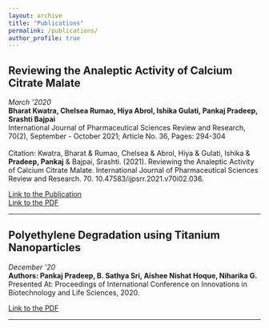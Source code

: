 ```yaml
---
layout: archive
title: "Publications"
permalink: /publications/
author_profile: true
---
```


<!-- {% if author.googlescholar %}
  You can also find my articles on <u><a href="{{author.googlescholar}}">my Google Scholar profile</a>.</u>
{% endif %}

{% include base_path %}

{% for post in site.publications reversed %}
  {% include archive-single.html %}
{% endfor %} -->

## Reviewing the Analeptic Activity of Calcium Citrate Malate

_March '2020_
<br>
**Bharat Kwatra, Chelsea Rumao, Hiya Abrol, Ishika Gulati, Pankaj Pradeep, Srashti Bajpai**
<br>
International Journal of Pharmaceutical Sciences Review and Research, 70(2), September - October 2021; Article No. 36, Pages: 294-304
<br>
<br>
Citation: Kwatra, Bharat & Rumao, Chelsea & Abrol, Hiya & Gulati, Ishika & **Pradeep, Pankaj** & Bajpai, Srashti. (2021). Reviewing the Analeptic Activity of Calcium Citrate Malate. International Journal of Pharmaceutical Sciences Review and Research. 70. 10.47583/ijpsrr.2021.v70i02.036. 

[Link to the Publication]([http://dx.doi.org/10.47583/ijpsrr.2021.v70i02.036])
<br>
[Link to the PDF]([https://globalresearchonline.net/journalcontents/v70-2/36.pdf])

<hr>

## Polyethylene Degradation using Titanium Nanoparticles


_December '20_
<br>
**Authors: Pankaj Pradeep, B. Sathya Sri, Aishee Nishat Hoque, Niharika G.**
<br>
Presented At: Proceedings of International Conference on Innovations in Biotechnology and Life Sciences, 2020.
<br>

[Link to the PDF](https://books.google.com/books?id=SA0eEAAAQBAJ&printsec=frontcover#v=onepage&q&f=false)

<hr>
